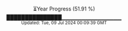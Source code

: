 <p align="center">
⏳Year Progress (51.91 %)<br>
███████████████▁▁▁▁▁▁▁▁▁▁▁▁▁▁▁ <br>
<sub>Updated: Tue, 09 Jul 2024 00:09:39 GMT</sub>
</p>

